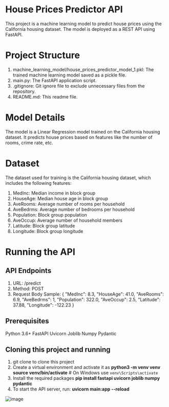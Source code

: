 # House Prices Predictor API

This project is a machine learning model to predict house prices using the California housing dataset. The model is deployed as a REST API using FastAPI.

# Project Structure

1. machine_learning_model/house_prices_predictor_model_1.pkl: The trained machine learning model saved as a pickle file.
2. main.py: The FastAPI application script.
3. .gitignore: Git ignore file to exclude unnecessary files from the repository.
4. README.md: This readme file.

# Model Details
The model is a Linear Regression model trained on the California housing dataset. It predicts house prices based on features like the number of rooms, crime rate, etc.

# Dataset
The dataset used for training is the California housing dataset, which includes the following features:

1. MedInc: Median income in block group
2. HouseAge: Median house age in block group
3. AveRooms: Average number of rooms per household
4. AveBedrms: Average number of bedrooms per household
5. Population: Block group population
6. AveOccup: Average number of household members
7. Latitude: Block group latitude
9. Longitude: Block group longitude

# Running the API

## API Endpoints

1. URL: /predict
2. Method: POST
3. Request Body Sample:
{
    "MedInc": 8.3,
    "HouseAge": 41.0,
    "AveRooms": 6.9,
    "AveBedrms": 1,
    "Population": 322.0,
    "AveOccup": 2.5,
    "Latitude": 37.88,
    "Longitude": -122.23
}

## Prerequisites

Python 3.6+
FastAPI
Uvicorn
Joblib
Numpy
Pydantic

## Cloning this project and running
1. git clone <url> to clone this project
2. Create a virtual environment and activate it as
 **python3 -m venv venv
source venv/bin/activate**  # On Windows use `venv\Scripts\activate`
4. Install the required packages
**pip install fastapi uvicorn joblib numpy pydantic**
5. To start the API server, run:
**uvicorn main:app --reload**

![image](https://github.com/user-attachments/assets/9dabf18d-b822-4374-bddc-9895e483046a)




